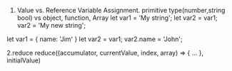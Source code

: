 
1. Value vs. Reference Variable Assignment.  primitive type(number,string bool) vs object, function, Array
  let var1 = 'My string';
  let var2 = var1;
  var2 = 'My new string';
  
  let var1 = { name: 'Jim' }
  let var2 = var1;
  var2.name = 'John';
  
  
  
2.reduce 
reduce((accumulator, currentValue, index, array) => { ... }, initialValue)
  
  
